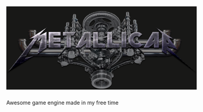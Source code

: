 ![metallicar](https://raw.githubusercontent.com/matheuscscp/metallicar/master/asset/metallicar.png)
===================================================================================================

Awesome game engine made in my free time
